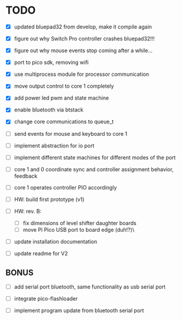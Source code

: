 # TODO 

+ [X] updated bluepad32 from develop, make it compile again
+ [X] figure out why Switch Pro controller crashes bluepad32!!!
+ [X] figure out why mouse events stop coming after a while...

+ [X] port to pico sdk, removing wifi
+ [X] use multiprocess module for processor communication
+ [X] move output control to core 1 completely
+ [X] add power led pwm and state machine
+ [X] enable bluetooth via btstack
+ [X] change core communications to queue_t
+ [ ] send events for mouse and keyboard to core 1
+ [ ] implement abstraction for io port
+ [ ] implement different state machines for different modes of the port
+ [ ] core 1 and 0 coordinate sync and controller assignment behavior, feedback
+ [ ] core 1 operates controller PIO accordingly
+ [ ] HW: build first prototype (v1)
+ [ ] HW: rev. B:
    - [ ] fix dimensions of level shifter daughter boards
    - [ ] move Pi Pico USB port to board edge (duh!?)\
+ [ ] update installation documentation
+ [ ] update readme for V2


## BONUS

+ [ ] add serial port bluetooth, same functionality as usb serial port
+ [ ] integrate pico-flashloader
+ [ ] implement program update from bluetooth serial port

